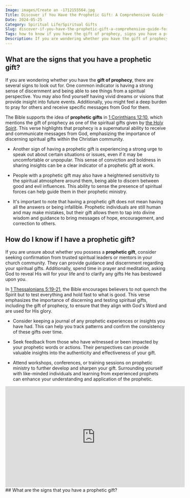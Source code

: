 ```yaml
---
Image: images/Create an -1712155564.jpg
Title: Discover if You Have the Prophetic Gift: A Comprehensive Guide for Christians
Date: 2024-05-25
Category: Spiritual Life/Spiritual Gifts
Slug: discover-if-you-have-the-prophetic-gift-a-comprehensive-guide-for-christians
Tags: how to know if you have the gift of prophecy, signs you have a prophetic gift, how do you know if you have a prophetic gift, how do i know if i have a prophetic gift, signs of prophecy gift, signs of the gift of prophecy, prophetic gift signs, spiritual life, spiritual gifts
Description: If you are wondering whether you have the gift of prophecy there are several signs to look out for One common indicator is having a strong sense of discernment and being able to see things from a spiritual perspective You may also find yourself having vivid dreams or visions that
---
```




## What are the signs that you have a prophetic gift?

If you are wondering whether you have the **gift of prophecy**, there are several signs to look out for. One common indicator is having a strong sense of discernment and being able to see things from a spiritual perspective. You may also find yourself having vivid dreams or visions that provide insight into future events. Additionally, you might feel a deep burden to pray for others and receive specific messages from God for them.

The Bible supports the idea of **prophetic gifts** in [1 Corinthians 12:10](https://www.bibleref.com/1-Corinthians/12/1-Corinthians-12-10.html), which mentions the gift of prophecy as one of the spiritual gifts given by [the Holy Spirit](/understanding-the-difference-between-water-baptism-and-spirit-baptism-a-comprehensive-guide-for-christian-believers). This verse highlights that prophecy is a supernatural ability to receive and communicate messages from God, emphasizing the importance of discerning spiritual gifts within the Christian community.

- Another sign of having a prophetic gift is experiencing a strong urge to speak out about certain situations or issues, even if it may be uncomfortable or unpopular. This sense of conviction and boldness in sharing insights can be a clear indicator of a prophetic gift at work.

- People with a prophetic gift may also have a heightened sensitivity to the spiritual atmosphere around them, being able to discern between good and evil influences. This ability to sense the presence of spiritual forces can help guide them in their prophetic ministry.

- It's important to note that having a prophetic gift does not mean having all the answers or being infallible. Prophetic individuals are still human and may make mistakes, but their gift allows them to tap into divine wisdom and guidance to bring messages of hope, encouragement, and correction to others.

## How do I know if I have a prophetic gift?

If you are unsure about whether you possess a **prophetic gift**, consider seeking confirmation from trusted spiritual leaders or mentors in your church community. They can provide guidance and discernment regarding your spiritual gifts. Additionally, spend time in prayer and meditation, asking God to reveal His will for your life and to clarify any gifts He has bestowed upon you.

In [1 Thessalonians 5:19-21](https://www.bibleref.com/1-Thessalonians/5/1-Thessalonians-5-19.html), the Bible encourages believers to not quench the Spirit but to test everything and hold fast to what is good. This verse emphasizes the importance of discerning and testing spiritual gifts, including the gift of prophecy, to ensure that they align with God's Word and are used for His glory.

- Consider keeping a journal of any prophetic experiences or insights you have had. This can help you track patterns and confirm the consistency of these gifts over time.

- Seek feedback from those who have witnessed or been impacted by your prophetic words or actions. Their perspectives can provide valuable insights into the authenticity and effectiveness of your gift.

- Attend workshops, conferences, or training sessions on prophetic ministry to further develop and sharpen your gift. Surrounding yourself with like-minded individuals and learning from experienced prophets can enhance your understanding and application of the prophetic.

<iframe width="560" height="315" src="https://www.youtube.com/embed/zv0XbNBmw4M" frameborder="0" allow="autoplay; encrypted-media" allowfullscreen></iframe>
## What are the signs that you have a prophetic gift?